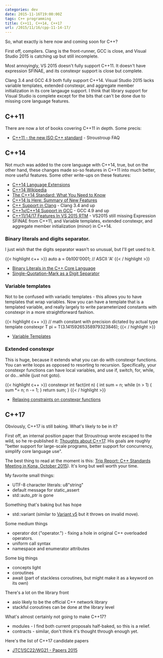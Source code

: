```yaml
---
categories: dev
date: 2015-11-16T19:00:00Z
tags: C++ programming
title: C++11, C++14, C++17
url: /2015/11/16/cpp-11-14-17/
---
```


So, what exactly is here now and coming soon for C++?

First off, compilers. Clang is the front-runner, GCC is close, and Visual Studio 2015 is catching up but still incomplete.

Most annoyingly, VS 2015 doesn't fully support C++11. It doesn't have expression SFINAE, and its constexpr support is close but complete.

Clang 3.4 and GCC 4.9 both fully support C++14. Visual Studio 2015 lacks variable templates, extended constexpr, and aggregate member initialization in its core langauge support. I think that library support for Visual Studio is complete except for the bits that can't be done due to missing core language features.

## C++11

There are now a lot of books covering C++11 in depth. Some precis:

* [C++11 - the new ISO C++ standard](http://www.stroustrup.com/C++11FAQ.html) - Stroustroup FAQ

## C++14

Not much was added to the core language with C++14, true, but on the other hand, these changes made so-so features in C++11 into much better, more useful features. Some other write-ups on these features:

* [C++14 Language Extensions](https://isocpp.org/wiki/faq/cpp14-language)
* [C++14 Wikipedia](https://en.wikipedia.org/wiki/C%2B%2B14)
* [The C++14 Standard: What You Need to Know](http://www.drdobbs.com/cpp/the-c14-standard-what-you-need-to-know/240169034)
* [C++14 Is Here: Summary of New Features](http://www.infoq.com/news/2014/08/cpp14-here-features)
* [C++ Support in Clang](http://clang.llvm.org/cxx_status.html) - Clang 3.4 and up
* [C++1y/C++14 Support in GCC](https://gcc.gnu.org/projects/cxx1y.html) - GCC 4.9 and up
* [C++11/14/17 Features In VS 2015 RTM](http://blogs.msdn.com/b/vcblog/archive/2015/06/19/c-11-14-17-features-in-vs-2015-rtm.aspx) - VS2015 still missing Expression SFINAE from C++11, and Variable templates, extended constexpr, and aggregate member initialization (minor) in C++14.

### Binary literals and digits separator.

I just wish that the digits separator wasn't so unusual, but I'll get used to it.

{{< highlight c++ >}}
auto a = 0b100'0001;  // ASCII 'A'
{{< / highlight >}}

* [Binary Literals in the C++ Core Language](http://www.open-std.org/jtc1/sc22/wg21/docs/papers/2012/n3472.pdf)
* [Single-Quotation-Mark as a Digit Separator](http://www.open-std.org/jtc1/sc22/wg21/docs/papers/2013/n3781.pdf)

### Variable templates

Not to be confused with variadic templates - this allows you to have templates that wrap variables. Now you can have a template that is a templated variable, and really largely to write parameterized constants with constexpr in a more straightforward fashion.

{{< highlight c++ >}}
// math constant with precision dictated by actual type
template<typename T> constexpr T pi = T(3.14159265358979323846);
{{< / highlight >}}

* [Variable Templates](http://www.open-std.org/jtc1/sc22/wg21/docs/papers/2013/n3651.pdf)

### Extended constexpr

This is huge, because it extends what you can do with constexpr functions. You can write loops as opposed to resorting to recursion. Specifically, your constexpr functions can have local variables, and use if, switch, for, while, or do...while (just not goto).

{{< highlight c++ >}}
constexpr int fact(int n)
{
    int sum = n;
    while (n > 1)
    {
    	sum *= n;
    	n -= 1;
    }
    return sum;
}
{{< / highlight >}}

* [Relaxing constraints on constexpr functions](http://www.open-std.org/jtc1/sc22/wg21/docs/papers/2013/n3652.html)

## C++17

Obviously, C++17 is still baking. What's likely to be in it?

First off, an internal position paper that Stroustroup wrote escaped to the wild, so he re-published it: [Thoughts about C++17](https://isocpp.org/files/papers/D4492.pdf). His goals are roughly "better support for large-scale programs, better support for concurrency, simplify core language use".

The best thing to read at the moment is this: [Trip Report: C++ Standards Meeting in Kona, October 2015](https://botondballo.wordpress.com/2015/11/09/trip-report-c-standards-meeting-in-kona-october-2015/)). It's long but well worth your time.

My favorite small things:

* UTF-8 character literals: u8"string"
* default message for static_assert
* std::auto_ptr is gone

Something that's baking but has hope

* std::variant<T> (similar to [Variant v5](http://www.open-std.org/jtc1/sc22/wg21/docs/papers/2015/p0088r0.pdf) but it throws on invalid move).

Some medium things

* operator dot ("operator.") - fixing a hole in original C++ overloaded operators.
* uniform call syntax
* namespace and enumerator attributes

Some big things

* concepts light
* coroutines
* await (part of stackless coroutines, but might make it as a keyword on its own)

There's a lot on the library front

* asio likely to be the official C++ network library
* stackful coroutines can be done at the library level

What's almost certainly not going to make C++17?

* modules - I find both current proposals half-baked, so this is a relief.
* contracts - similar, don't think it's thought through enough yet.

Here's the list of C++17 candidate papers

* [JTC1/SC22/WG21 - Papers 2015 ](http://www.open-std.org/jtc1/sc22/wg21/docs/papers/2015/)
